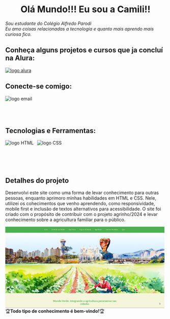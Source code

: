<!--Sessão do Título-->
<h1 align="center">Olá Mundo!!! Eu sou a Camili!! </h1>

<p>
  <em>Sou estudante do Colégio Alfredo Parodi<br>
      Eu amo coisas relacionadas a tecnologia e quanto mais aprendo mais curiosa fico.
  </em>
</p>

<!--Sessão de Projetos e Cursos que já foram concluídos pela Alura-->
<h2>Conheça alguns projetos e cursos que ja concluí na Alura:</h2>

<a href="https://cursos.alura.com.br/user/">
  <img alt="logo alura" src="https://www.alura.com.br/assets/img/alura-share.1720710817.png"  width="150" heigth="100">
</a>

<br>

<!--Sessão com informações para contato contendo link para E-mail-->
<div>
  <h2>Conecte-se comigo:</h2>

  <p>
    <a href="camili.aquino@escola.pr.gov.br">
      <img align="left" alt="logo email" src="https://cdn4.iconfinder.com/data/icons/social-media-logos-6/512/112-gmail_email_mail-512.png" width="100">
    </a>
  </p>
</div>

<br><br><br><br>

<!--Sessão contendo as ferramentas e tecnologias que mais utilizo até o momento-->
<div>
  <p>
    <h2 align="left">Tecnologias e Ferramentas:</h2>
  </p>
  <img align="left" alt="logo HTML" src="https://icons.iconarchive.com/icons/cornmanthe3rd/plex/512/Other-html-5-icon.png" width="100">
  <img align="left" alt="logo CSS" src="https://encrypted-tbn0.gstatic.com/images?q=tbn:ANd9GcQZGM5Jpbl1RAxb3fvhRfbZzN8XyOot58Yskw&s" width="100">
 
</div>

<br><br><br><br><br>

## Detalhes do projeto

Desenvolvi este site como uma forma de levar conhecimento para outras pessoas, enquanto aprimoro minhas habilidades em HTML e CSS. Nele, utilizei os cohecimentos que venho aprendendo, como responsividade, mobile first e inclusão de textos alternativos para acessibilidade. O site foi criado com o propósito de contribuir com o projeto agrinho/2024 e levar conhecimento sobre a agricultura familiar para o público.

<div>
 <img align="left" alt="imagem do site desenvolvido" src="./img/site.png" width="500">
</div>

<br><br><br><br><br><br>

<p>🏆<strong>Todo tipo de conhecimento é bem-vindo!</strong>🏆</p>



